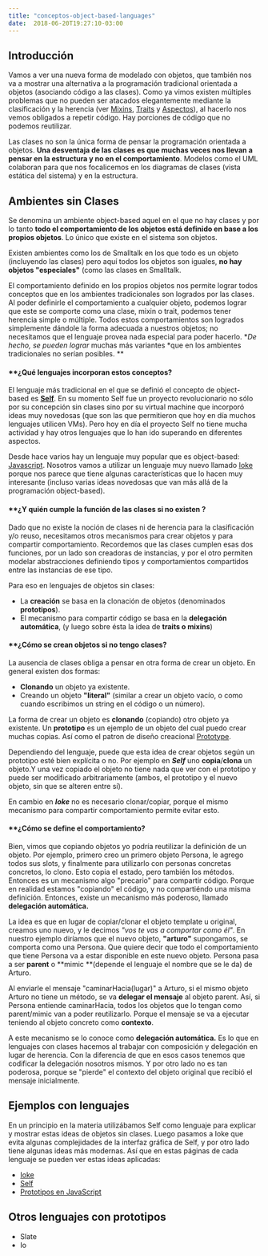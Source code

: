 ```yaml
---
title: "conceptos-object-based-languages"
date:  2018-06-20T19:27:10-03:00
---
```



## []()Introducción

Vamos a ver una nueva forma de modelado con objetos, que también nos va a mostrar una alternativa a la programación tradicional orientada a objetos (asociando código a las clases). Como ya vimos existen múltiples problemas que no pueden ser atacados elegantemente mediante la clasificación y la herencia (ver [Mixins](conceptos-mixins), [Traits](conceptos-traits) y [Aspectos](conceptos-aop)), al hacerlo nos vemos obligados a repetir código. Hay porciones de código que no podemos reutilizar.


Las clases no son la única forma de pensar la programación orientada a objetos. **Una desventaja de las clases es que muchas veces nos llevan a pensar en la estructura y no en el comportamiento**. Modelos como el UML colaboran para que nos focalicemos en los diagramas de clases (vista estática del sistema) y en la estructura.


## []()Ambientes sin Clases

Se denomina un ambiente object-based aquel en el que no hay clases y por lo tanto **todo el comportamiento de los objetos está definido en base a los propios objetos**. Lo único que existe en el sistema son objetos. 


Existen ambientes como los de Smalltalk en los que todo es un objeto (incluyendo las clases) pero aquí todos los objetos son iguales, **no hay objetos "especiales"** (como las clases en Smalltalk.



El comportamiento definido en los propios objetos nos permite lograr todos conceptos que en los ambientes tradicionales son logrados por las clases. Al poder definirle el comportamiento a cualquier objeto, podemos lograr que este se comporte como una clase, mixin o trait, podemos tener herencia simple o múltiple. Todos estos comportamientos son logrados simplemente dándole la forma adecuada a nuestros objetos; no necesitamos que el lenguaje provea nada especial para poder hacerlo. **De hecho, se pueden lograr* muchas más variantes *que en los ambientes tradicionales no serían posibles. **



#### **[]()¿Qué lenguajes incorporan estos conceptos?

El lenguaje más tradicional en el que se definió el concepto de object-based es **[Self](te-self)**. En su momento Self fue un proyecto revolucionario no sólo por su concepción sin clases sino por su virtual machine que incorporó ideas muy novedosas (que son las que permitieron que hoy en día muchos lenguajes utilicen VMs). Pero hoy en día el proyecto Self no tiene mucha actividad y hay otros lenguajes que lo han ido superando en diferentes aspectos. 


Desde hace varios hay un lenguaje muy popular que es object-based: [Javascript](conceptos-object-based-languages-prototipos-en-javascript). Nosotros vamos a utilizar un lenguaje muy nuevo llamado [Ioke](te-ioke) porque nos parece que tiene algunas características que lo hacen muy interesante (incluso varias ideas novedosas que van más allá de la programación object-based).


#### **[]()¿Y quién cumple la función de las clases si no existen ?

Dado que no existe la noción de clases ni de herencia para la clasificación y/o reuso, necesitamos otros mecanismos para crear objetos y para compartir comportamiento. Recordemos que las clases cumplen esas dos funciones, por un lado son creadoras de instancias, y por el otro permiten modelar abstracciones definiendo tipos y comportamientos compartidos entre las instancias de ese tipo.

Para eso en lenguajes de objetos sin clases:

* La **creación** se basa en la clonación de objetos (denominados **prototipos**).
* El mecanismo para compartir código se basa en la **delegación automática**, (y luego sobre ésta la idea de **traits o mixins**)

#### **[]()¿Cómo se crean objetos si no tengo clases?

La ausencia de clases obliga a pensar en otra forma de crear un objeto. En general existen dos formas:


* **Clonando** un objeto ya existente.
* Creando un objeto **"literal"** (similar a crear un objeto vacío, o como cuando escribimos un string en el código o un número).


La forma de crear un objeto es **clonando** (copiando) otro objeto ya existente. Un **prototipo** es un ejemplo de un objeto del cual puedo crear muchas copias. Así como el patron de diseño creacional [Prototype](http://www.oodesign.com/prototype-pattern.html).


Dependiendo del lenguaje, puede que esta idea de crear objetos según un prototipo esté bien explícita o no. Por ejemplo en ***Self*** uno **copia**/**clona** un objeto.Y una vez copiado el objeto no tiene nada que ver con el prototipo y puede ser modificado arbitrariamente (ambos, el prototipo y el nuevo objeto, sin que se alteren entre sí).

En cambio en ***Ioke*** no es necesario clonar/copiar, porque el mismo mecanismo para compartir comportamiento permite evitar esto.




#### **[]()¿Cómo se define el comportamiento?

Bien, vimos que copiando objetos yo podría reutilizar la definición de un objeto. Por ejemplo, primero creo un primero objeto Persona, le agrego todos sus slots, y finalmente para utilizarlo con personas concretas concretos, lo clono.
Esto copia el estado, pero también los métodos.
Entonces es un mecanismo algo "precario" para compartir código. Porque en realidad estamos "copiando" el código, y no compartiéndo una misma definición.
Entonces, existe un mecanismo más poderoso, llamado **delegación automática.**

La idea es que en lugar de copiar/clonar el objeto template u original, creamos uno nuevo, y le decimos *"vos te vas a comportar como él"*.
En nuestro ejemplo diríamos que el nuevo objeto, **"arturo"** supongamos, se comporta como una Persona. Que quiere decir que todo el comportamiento que tiene Persona va a estar disponible en este nuevo objeto.
Persona pasa a ser **parent** o **mimic **(depende el lenguaje el nombre que se le da) de Arturo.

Al enviarle el mensaje "caminarHacia(lugar)" a Arturo, si el mismo objeto Arturo no tiene un método, se va **delegar el mensaje** al objeto parent. Así, si Persona entiende caminarHacia, todos los objetos que lo tengan como parent/mimic van a poder reutilizarlo.
Porque el mensaje se va a ejecutar teniendo al objeto concreto como **contexto**.

A este mecanismo se lo conoce como **delegación automática.** Es lo que en lenguajes con clases hacemos al trabajar con composición y delegación en lugar de herencia. Con la diferencia de que en esos casos tenemos que codificar la delegación nosotros mismos. Y por otro lado no es tan poderosa, porque se "pierde" el contexto del objeto original que recibió el mensaje inicialmente.
## []()Ejemplos con lenguajes 


En un principio en la materia utilizábamos Self como lenguaje para explicar y mostrar estas ideas de objetos sin clases. Luego pasamos a Ioke que evita algunas complejidades de la interfaz gráfica de Self, y por otro lado tiene algunas ideas más modernas.
Así que en estas páginas de cada lenguaje se pueden ver estas ideas aplicadas:
* [Ioke](te-ioke)
* [Self](conceptos-object-based-languages-self)
* [Prototipos en JavaScript](conceptos-object-based-languages-prototipos-en-javascript)

## []()Otros lenguajes con prototipos




* Slate
* Io